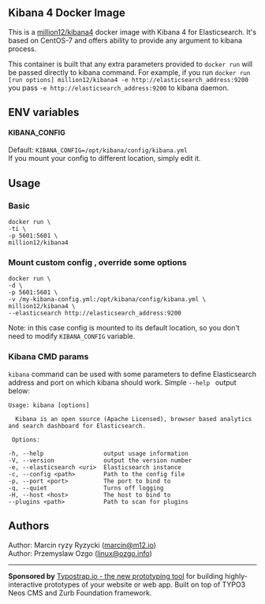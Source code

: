 ## Kibana 4 Docker Image
This is a [million12/kibana4](https://registry.hub.docker.com/u/million12/docker-kibana4/) docker image with Kibana 4 for Elasticsearch. It's based on CentOS-7 and offers ability to provide any argument to kibana process. 

This container is built that any extra parameters provided to `docker run` will be passed directly to kibana command. For example, if you run `docker run [run options] million12/kibana4 -e http://elasticsearch_address:9200` you pass `-e http://elasticsearch_address:9200` to kibana daemon.

## ENV variables

#### KIBANA_CONFIG
Default: `KIBANA_CONFIG=/opt/kibana/config/kibana.yml`  
If you mount your config to different location, simply edit it.

## Usage
### Basic 
`docker run \`  
`-ti \`  
`-p 5601:5601 \`  
`million12/kibana4`

### Mount custom config , override some options
`docker run \`  
`-d \`  
`-p 5601:5601 \`  
`-v /my-kibana-config.yml:/opt/kibana/config/kibana.yml \`  
`million12/kibana4 \`  
`--elasticsearch http://elasticsearch_address:9200`  

Note: in this case config is mounted to its default location, so you don't need to modify `KIBANA_CONFIG` variable.

### Kibana CMD params 
`kibana` command can be used with some parameters to define Elasticsearch address and port on which kibana should work. Simple `--help ` output below:   
	
	Usage: kibana [options]

	  Kibana is an open source (Apache Licensed), browser based analytics and search dashboard for Elasticsearch.

 	 Options:

    -h, --help                 output usage information
    -V, --version              output the version number
    -e, --elasticsearch <uri>  Elasticsearch instance
    -c, --config <path>        Path to the config file
    -p, --port <port>          The port to bind to
    -q, --quiet                Turns off logging
    -H, --host <host>          The host to bind to
    --plugins <path>           Path to scan for plugins
    
## Authors

Author: Marcin ryzy Ryzycki (<marcin@m12.io>)  
Author: Przemyslaw Ozgo (<linux@ozgo.info>)

---

**Sponsored by** [Typostrap.io - the new prototyping tool](http://typostrap.io/) for building highly-interactive prototypes of your website or web app. Built on top of TYPO3 Neos CMS and Zurb Foundation framework.

